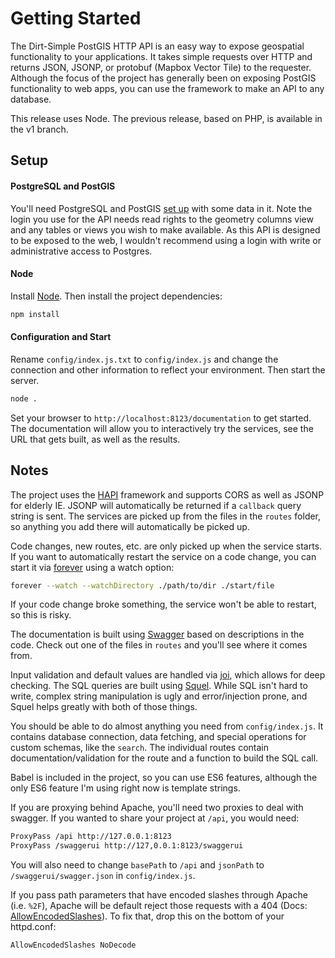 # Getting Started

The Dirt-Simple PostGIS HTTP API is an easy way to expose geospatial functionality to your applications. It takes simple requests over HTTP and returns JSON, JSONP, or protobuf (Mapbox Vector Tile) to the requester. Although the focus of the project has generally been on exposing PostGIS functionality to web apps, you can use the framework to make an API to any database.

This release uses Node. The previous release, based on PHP, is available in the v1 branch.

## Setup

#### PostgreSQL and PostGIS

You'll need PostgreSQL and PostGIS [set up](http://postgis.net/docs/manual-2.0/postgis_installation.html) with some data in it. Note the login you use for the API needs read rights to the geometry columns view and any tables or views you wish to make available. As this API is designed to be exposed to the web, I wouldn't recommend using a login with write or administrative access to Postgres.

#### Node

Install [Node](https://nodejs.org/en/). Then install the project dependencies:

``` bash
npm install
```

#### Configuration and Start

Rename `config/index.js.txt` to `config/index.js` and change the connection and other information to reflect your environment. Then start the server.

``` bash
node .
```

Set your browser to `http://localhost:8123/documentation` to get started. The documentation will allow you to interactively try the services, see the URL that gets built, as well as the results.

## Notes

The project uses the [HAPI](http://hapijs.com/) framework and supports CORS as well as JSONP for elderly IE. JSONP will automatically be returned if a `callback` query string is sent. The services are picked up from the files in the `routes` folder, so anything you add there will automatically be picked up.

Code changes, new routes, etc. are only picked up when the service starts. If you want to automatically restart the service on a code change, you can start it via [forever](https://github.com/foreverjs/forever) using a watch option:

``` bash
forever --watch --watchDirectory ./path/to/dir ./start/file
```

If your code change broke something, the service won't be able to restart, so this is risky.

The documentation is built using [Swagger](https://github.com/glennjones/hapi-swagger) based on descriptions in the code. Check out one of the files in `routes` and you'll see where it comes from.

Input validation and default values are handled via [joi](https://github.com/hapijs/joi), which allows for deep checking. The SQL queries are built using [Squel](https://hiddentao.github.io/squel/). While SQL isn't hard to write, complex string manipulation is ugly and error/injection prone, and Squel helps greatly with both of those things.

You should be able to do almost anything you need from `config/index.js`. It contains database connection, data fetching, and special operations for custom schemas, like the `search`. The individual routes contain documentation/validation for the route and a function to build the SQL call.

Babel is included in the project, so you can use ES6 features, although the only ES6 feature I'm using right now is template strings.

If you are proxying behind Apache, you'll need two proxies to deal with swagger. If you wanted to share your project at `/api`, you would need:

``` bash
ProxyPass /api http://127.0.0.1:8123
ProxyPass /swaggerui http://127,0.0.1:8123/swaggerui
```

You will also need to change `basePath` to `/api` and `jsonPath` to  `/swaggerui/swagger.json` in `config/index.js`.

If you pass path parameters that have encoded slashes through Apache (i.e. `%2F`), Apache will be default reject those requests with a 404 (Docs: [AllowEncodedSlashes](https://httpd.apache.org/docs/2.4/mod/core.html#allowencodedslashes)). To fix that, drop this on the bottom of your httpd.conf:

```
AllowEncodedSlashes NoDecode
```
